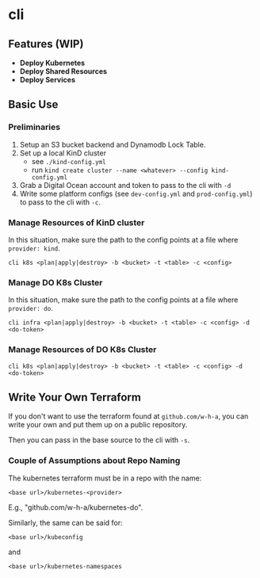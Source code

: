 # cli

## Features (WIP)

- **Deploy Kubernetes**
- **Deploy Shared Resources**
- **Deploy Services**

## Basic Use

### Preliminaries

1. Setup an S3 bucket backend and Dynamodb Lock Table.
2. Set up a local KinD cluster
   - see `./kind-config.yml`
   - run `kind create cluster --name <whatever> --config kind-config.yml`
3. Grab a Digital Ocean account and token to pass to the cli with `-d`
4. Write some platform configs (see `dev-config.yml` and `prod-config.yml`) to pass to the cli with `-c`.

### Manage Resources of KinD cluster

In this situation, make sure the path to the config points at a file where `provider: kind`.

```
cli k8s <plan|apply|destroy> -b <bucket> -t <table> -c <config>
```

### Manage DO K8s Cluster

In this situation, make sure the path to the config points at a file where `provider: do`.

```
cli infra <plan|apply|destroy> -b <bucket> -t <table> -c <config> -d <do-token>
```

### Manage Resources of DO K8s Cluster

```
cli k8s <plan|apply|destroy> -b <bucket> -t <table> -c <config> -d <do-token>
```

## Write Your Own Terraform

If you don't want to use the terraform found at `github.com/w-h-a`, you can write your own and put them up on a public repository.

Then you can pass in the base source to the cli with `-s`.

### Couple of Assumptions about Repo Naming

The kubernetes terraform must be in a repo with the name:

```
<base url>/kubernetes-<provider>
```

E.g., "github.com/w-h-a/kubernetes-do".

Similarly, the same can be said for:

```
<base url>/kubeconfig
```

and

```
<base url>/kubernetes-namespaces
```
